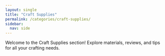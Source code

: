 ```yaml
---
layout: single
title: "Craft Supplies"
permalink: /categories/craft-supplies/
sidebar:
  nav: side
---
```


Welcome to the Craft Supplies section! Explore materials, reviews, and tips for all your crafting needs.
